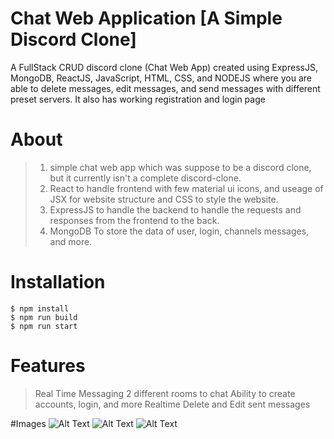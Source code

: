 # Chat Web Application [A Simple Discord Clone]
A FullStack CRUD discord clone (Chat Web App) created using ExpressJS, MongoDB, ReactJS, JavaScript, HTML, CSS, and NODEJS where you are able to delete messages, edit messages, and send messages with different preset servers. It also has working registration and login page

# About
> 1) simple chat web app which was suppose to be a discord clone, but it currently isn't a complete discord-clone. 
> 2) React to handle frontend with few material ui icons, and useage of JSX for website structure and CSS to style the website. 
> 3) ExpressJS to handle the backend to handle the requests and responses from the frontend to the back.
> 4) MongoDB To store the data of user, login, channels messages, and more.

# Installation

```
$ npm install
$ npm run build
$ npm run start
```

# Features

> Real Time Messaging
> 2 different rooms to chat
> Ability to create accounts, login, and more
> Realtime Delete and Edit sent messages


#Images
![Alt Text](https://i.imgur.com/LS2Y39u.gif)
![Alt Text](https://i.imgur.com/l1x5olN.gif)
![Alt Text](https://i.imgur.com/Aw7Vx2o.gif)
